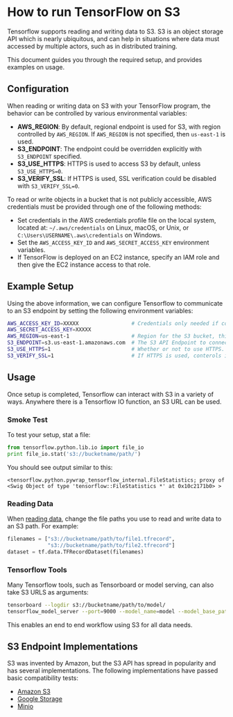 # How to run TensorFlow on S3

Tensorflow supports reading and writing data to S3. S3 is an object storage API which is nearly ubiquitous, and can help in situations where data must accessed by multiple actors, such as in distributed training.

This document guides you through the required setup, and provides examples on usage.

## Configuration

When reading or writing data on S3 with your TensorFlow program, the behavior
can be controlled by various environmental variables:

*   **AWS_REGION**: By default, regional endpoint is used for S3, with region
    controlled by `AWS_REGION`. If `AWS_REGION` is not specified, then
    `us-east-1` is used.
*   **S3_ENDPOINT**: The endpoint could be overridden explicitly with
    `S3_ENDPOINT` specified.
*   **S3_USE_HTTPS**: HTTPS is used to access S3 by default, unless
    `S3_USE_HTTPS=0`.
*   **S3_VERIFY_SSL**: If HTTPS is used, SSL verification could be disabled
    with `S3_VERIFY_SSL=0`.

To read or write objects in a bucket that is not publicly accessible,
AWS credentials must be provided through one of the following methods:

*   Set credentials in the AWS credentials profile file on the local system,
    located at: `~/.aws/credentials` on Linux, macOS, or Unix, or
    `C:\Users\USERNAME\.aws\credentials` on Windows.
*   Set the `AWS_ACCESS_KEY_ID` and `AWS_SECRET_ACCESS_KEY` environment
    variables.
*   If TensorFlow is deployed on an EC2 instance, specify an IAM role and then
    give the EC2 instance access to that role.

## Example Setup

Using the above information, we can configure Tensorflow to communicate to an S3 endpoint by setting the following environment variables:

```bash
AWS_ACCESS_KEY_ID=XXXXX                 # Credentials only needed if connecting to a private endpoint
AWS_SECRET_ACCESS_KEY=XXXXX
AWS_REGION=us-east-1                    # Region for the S3 bucket, this is not always needed. Default is us-east-1.
S3_ENDPOINT=s3.us-east-1.amazonaws.com  # The S3 API Endpoint to connect to. This is specified in a HOST:PORT format.
S3_USE_HTTPS=1                          # Whether or not to use HTTPS. Disable with 0.
S3_VERIFY_SSL=1                         # If HTTPS is used, conterols if SSL should be enabled. Disable with 0.
```

## Usage

Once setup is completed, Tensorflow can interact with S3 in a variety of ways. Anywhere there is a Tensorflow IO function, an S3 URL can be used.

### Smoke Test

To test your setup, stat a file:

```python
from tensorflow.python.lib.io import file_io
print file_io.stat('s3://bucketname/path/')
```

You should see output similar to this:

```console
<tensorflow.python.pywrap_tensorflow_internal.FileStatistics; proxy of <Swig Object of type 'tensorflow::FileStatistics *' at 0x10c2171b0> >
```

### Reading Data

When <a href="../api_guides/python/reading_data.md">reading data</a>, change the file paths you use to read and write
data to an S3 path. For example:

```python
filenames = ["s3://bucketname/path/to/file1.tfrecord",
             "s3://bucketname/path/to/file2.tfrecord"]
dataset = tf.data.TFRecordDataset(filenames)
```

### Tensorflow Tools

Many Tensorflow tools, such as Tensorboard or model serving, can also take S3 URLS as arguments:

```bash
tensorboard --logdir s3://bucketname/path/to/model/
tensorflow_model_server --port=9000 --model_name=model --model_base_path=s3://bucketname/path/to/model/export/
```

This enables an end to end workflow using S3 for all data needs.

## S3 Endpoint Implementations

S3 was invented by Amazon, but the S3 API has spread in popularity and has several implementations. The following implementations have passed basic compatibility tests:

* [Amazon S3](https://aws.amazon.com/s3/)
* [Google Storage](https://cloud.google.com/storage/docs/interoperability)
* [Minio](https://www.minio.io/kubernetes.html)
